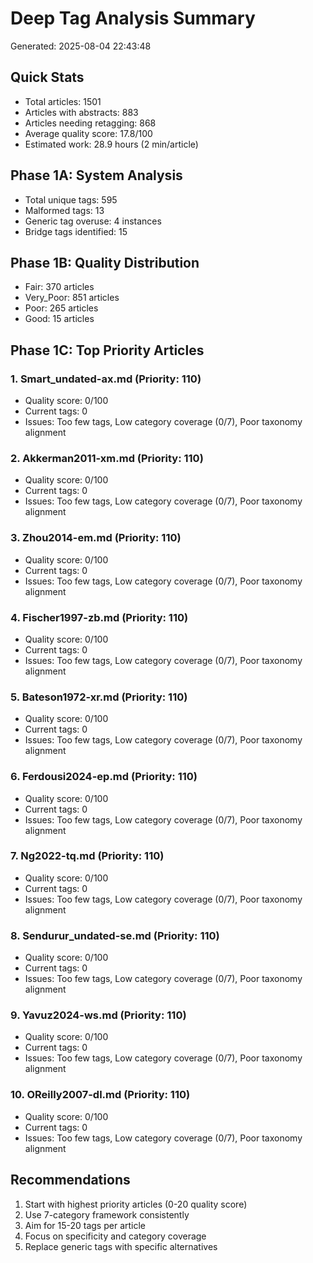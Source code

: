 # Deep Tag Analysis Summary
Generated: 2025-08-04 22:43:48

## Quick Stats
- Total articles: 1501
- Articles with abstracts: 883
- Articles needing retagging: 868
- Average quality score: 17.8/100
- Estimated work: 28.9 hours (2 min/article)

## Phase 1A: System Analysis
- Total unique tags: 595
- Malformed tags: 13
- Generic tag overuse: 4 instances
- Bridge tags identified: 15

## Phase 1B: Quality Distribution
- Fair: 370 articles
- Very_Poor: 851 articles
- Poor: 265 articles
- Good: 15 articles

## Phase 1C: Top Priority Articles

### 1. Smart_undated-ax.md (Priority: 110)
- Quality score: 0/100
- Current tags: 0
- Issues: Too few tags, Low category coverage (0/7), Poor taxonomy alignment

### 2. Akkerman2011-xm.md (Priority: 110)
- Quality score: 0/100
- Current tags: 0
- Issues: Too few tags, Low category coverage (0/7), Poor taxonomy alignment

### 3. Zhou2014-em.md (Priority: 110)
- Quality score: 0/100
- Current tags: 0
- Issues: Too few tags, Low category coverage (0/7), Poor taxonomy alignment

### 4. Fischer1997-zb.md (Priority: 110)
- Quality score: 0/100
- Current tags: 0
- Issues: Too few tags, Low category coverage (0/7), Poor taxonomy alignment

### 5. Bateson1972-xr.md (Priority: 110)
- Quality score: 0/100
- Current tags: 0
- Issues: Too few tags, Low category coverage (0/7), Poor taxonomy alignment

### 6. Ferdousi2024-ep.md (Priority: 110)
- Quality score: 0/100
- Current tags: 0
- Issues: Too few tags, Low category coverage (0/7), Poor taxonomy alignment

### 7. Ng2022-tq.md (Priority: 110)
- Quality score: 0/100
- Current tags: 0
- Issues: Too few tags, Low category coverage (0/7), Poor taxonomy alignment

### 8. Sendurur_undated-se.md (Priority: 110)
- Quality score: 0/100
- Current tags: 0
- Issues: Too few tags, Low category coverage (0/7), Poor taxonomy alignment

### 9. Yavuz2024-ws.md (Priority: 110)
- Quality score: 0/100
- Current tags: 0
- Issues: Too few tags, Low category coverage (0/7), Poor taxonomy alignment

### 10. OReilly2007-dl.md (Priority: 110)
- Quality score: 0/100
- Current tags: 0
- Issues: Too few tags, Low category coverage (0/7), Poor taxonomy alignment

## Recommendations
1. Start with highest priority articles (0-20 quality score)
2. Use 7-category framework consistently
3. Aim for 15-20 tags per article
4. Focus on specificity and category coverage
5. Replace generic tags with specific alternatives
